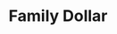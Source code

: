 ---
title: "Family Dollar"
url: /gastonia/family-dollar-east-franklin-boulevard/
shop: variety store
---